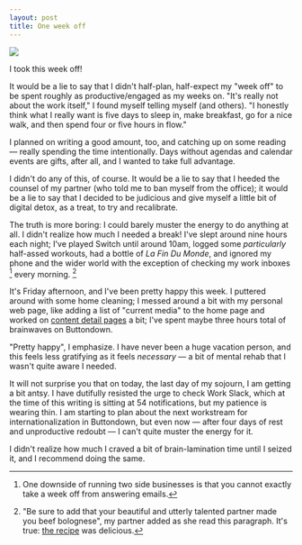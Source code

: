 ```yaml
---
layout: post
title: One week off
---
```


![](https://i.pinimg.com/originals/ce/b8/39/ceb8390347a181ddd1b22921a54be83c.jpg)

I took this week off!

It would be a lie to say that I didn't half-plan, half-expect my "week off" to
be spent roughly as productive/engaged as my weeks on. "It's really not about the
work itself," I found myself telling myself (and others). "I honestly think what
I really want is five days to sleep in, make breakfast, go for a nice walk, and then
spend four or five hours in flow."

I planned on writing a good amount, too, and catching up on some reading — really spending
the time intentionally. Days without agendas and calendar events are gifts, after all, and I
wanted to take full advantage.

I didn't do any of this, of course.  It would be a lie to say that I heeded the counsel of
my partner (who told me to ban myself from the office); it would be a lie to say that I 
decided to be judicious and give myself a little bit of digital detox, as a treat, to try
and recalibrate.

The truth is more boring: I could barely muster the energy to do anything at all.
I didn't realize how much I needed a break! I've slept around nine hours each night;
I've played Switch until around 10am, logged some _particularly_ half-assed workouts,
had a bottle of *La Fin Du Monde*, and ignored my phone and the wider world with the exception
of checking my work inboxes [^1] every morning. [^2]

It's Friday afternoon, and I've been pretty happy this week. I puttered around with some home cleaning;
I messed around a bit with my personal web page, like adding a list of "current media" to the home page
and worked on [content detail pages](https://jmduke.com/content/sister-outsider/) a bit; I've spent maybe
three hours total of brainwaves on Buttondown.

"Pretty happy", I emphasize. I have never been a huge vacation person, and this feels less gratifying as it feels
_necessary_ — a bit of mental rehab that I wasn't quite aware I needed. 

It will not surprise you that on today, the last day of my sojourn, I am getting a bit antsy.  I have dutifully
resisted the urge to check Work Slack, which at the time of this writing is sitting at 54 notifications, but 
my patience is wearing thin. I am starting to plan about the next workstream for internationalization in Buttondown,
but even now — after four days of rest and unproductive redoubt — I can't quite muster the energy for it.

I didn't realize how much I craved a bit of brain-lamination time until I seized it, and I recommend doing the same.

[^1]: One downside of running two side businesses is that you cannot exactly take a week off from answering emails.

[^2]: "Be sure to add that your beautiful and utterly talented partner made you beef bolognese", my partner added as she read this paragraph. It's true: [the recipe](https://cooking.nytimes.com/recipes/1015181-marcella-hazans-bolognese-sauce) was delicious.
